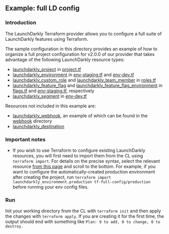 ## Example: full LD config

### Introduction

The LaunchDarkly Terraform provider allows you to configure a full suite of LaunchDarkly features using Terraform.

The sample configuration in this directory provides an example of how to organize a full project configuration for v2.0.0 of our provider that takes advantage of the following LaunchDarkly resource types:

- [launchdarkly_project](https://www.terraform.io/docs/providers/launchdarkly/r/project.html) in [project.tf](./project.tf)
- [launchdarkly_environment](https://www.terraform.io/docs/providers/launchdarkly/r/environment.html) in [env-staging.tf](./env-staging.tf) and [env-dev.tf](./env-dev.tf)
- [launchdarkly_custom_role](https://www.terraform.io/docs/providers/launchdarkly/r/custom_role.html) and [launchdarkly_team_member](https://www.terraform.io/docs/providers/launchdarkly/r/team_member.html) in [roles.tf](./roles.tf)
- [launchdarkly_feature_flag](https://www.terraform.io/docs/providers/launchdarkly/r/feature_flag.html) and [launchdarkly_feature_flag_environment](https://www.terraform.io/docs/providers/launchdarkly/r/feature_flag_environment.html) in [flags.tf](./flags.tf) and [env-staging.tf](./env-staging.tf), respectively
- [launchdarkly_segment](https://www.terraform.io/docs/providers/launchdarkly/r/segment.html) in [env-dev.tf](./env-dev.tf)

Resources not included in this example are:

- [launchdarkly_webhook](https://www.terraform.io/docs/providers/launchdarkly/r/webhook.html), an example of which can be found in the [webhook](../webhook) directory
- [launchdarkly_destination](https://www.terraform.io/docs/providers/launchdarkly/r/destination.html)

### Important notes

- If you wish to use Terraform to configure existing LaunchDarkly resources, you will first need to import them from the CL using `terraform import`. For details on the precise syntax, select the relevant resource [from this page](https://www.terraform.io/docs/providers/launchdarkly/index.html) and scroll to the bottom. For example, if you want to configure the automatically-created production environment after creating the project, run `terraform import launchdarkly_environment.production tf-full-config/production` before running your env config files.

### Run

Init your working directory from the CL with `terraform init` and then apply the changes with `terraform apply`. If you are creating it for the first time, the output should end with something like `Plan: 9 to add, 0 to change, 0 to destroy.`
